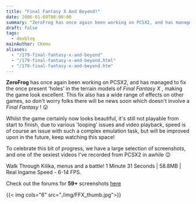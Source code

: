 ```yaml
---
title: "Final Fantasy X And Beyond!"
date: 2006-01-09T00:00:00
summary: "ZeroFrog has once again been working on PCSX2, and has managed to fix the once present 'holes' in the terrain models of Final Fantasy X"
draft: false
tags:
  - devblog
mainAuthor: CKemu
aliases:
  - "/179-final-fantasy-x-and-beyond"
  - "/179-final-fantasy-x-and-beyond.html"
  - "/179-final-fantasy-x-and-beyond.htm"
---
```



**ZeroFrog** has once again been working on PCSX2, and has managed to
fix the once present 'holes' in the terrain models of *Final Fantasy
X* , making the game look excellent. This fix also has a wide range of
effects on other games, so don't worry folks there will be news soon
which doesn't involve a *Final Fantasy* !
😛

Whilst the game certainly now looks beautiful, it's still not playable
from start to finish, due to various 'looping' issues and video
playback, speed is of course an issue with such a complex emulation
task, but will be improved upon in the future, keep watching this
space!

To celebrate this bit of progress, we have a large selection of
screenshots, and one of the sexiest videos I've recorded from PCSX2 in
awhile
😉

<!-- TODO - legacy find video? -->

Walk Through Kilika, menus and a battle!
1 Minute 31 Seconds | 58.8MB | Real Ingame Speed - 6-14 FPS.

Check out the forums for **59+** screenshots
[here](http://forums.ngemu.com/pcsx2-official-forum/67757-ffx-looking-near-perfect.html)

{{< img cols="6" src="./img/FFX_thumb.jpg">}}
